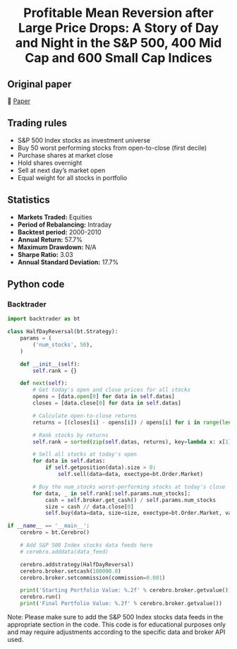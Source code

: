 <div align="center">
  <h1>Profitable Mean Reversion after Large Price Drops: A Story of Day and Night in the S&P 500, 400 Mid Cap and 600 Small Cap Indices</h1>
</div>

## Original paper

📕 [Paper](https://papers.ssrn.com/sol3/papers.cfm?abstract_id=2272795)

## Trading rules

- S&P 500 Index stocks as investment universe
- Buy 50 worst performing stocks from open-to-close (first decile)
- Purchase shares at market close
- Hold shares overnight
- Sell at next day’s market open
- Equal weight for all stocks in portfolio

## Statistics

- **Markets Traded:** Equities
- **Period of Rebalancing:** Intraday
- **Backtest period:** 2000-2010
- **Annual Return:** 57.7%
- **Maximum Drawdown:** N/A
- **Sharpe Ratio:** 3.03
- **Annual Standard Deviation:** 17.7%

## Python code

### Backtrader

```python
import backtrader as bt

class HalfDayReversal(bt.Strategy):
    params = (
        ('num_stocks', 50),
    )

    def __init__(self):
        self.rank = {}

    def next(self):
        # Get today's open and close prices for all stocks
        opens = [data.open[0] for data in self.datas]
        closes = [data.close[0] for data in self.datas]

        # Calculate open-to-close returns
        returns = [(closes[i] - opens[i]) / opens[i] for i in range(len(opens))]

        # Rank stocks by returns
        self.rank = sorted(zip(self.datas, returns), key=lambda x: x[1])

        # Sell all stocks at today's open
        for data in self.datas:
            if self.getposition(data).size > 0:
                self.sell(data=data, exectype=bt.Order.Market)

        # Buy the num_stocks worst-performing stocks at today's close
        for data, _ in self.rank[:self.params.num_stocks]:
            cash = self.broker.get_cash() / self.params.num_stocks
            size = cash // data.close[0]
            self.buy(data=data, size=size, exectype=bt.Order.Market, valid=bt.Order.DAY)

if __name__ == '__main__':
    cerebro = bt.Cerebro()

    # Add S&P 500 Index stocks data feeds here
    # cerebro.adddata(data_feed)

    cerebro.addstrategy(HalfDayReversal)
    cerebro.broker.setcash(100000.0)
    cerebro.broker.setcommission(commission=0.001)

    print('Starting Portfolio Value: %.2f' % cerebro.broker.getvalue())
    cerebro.run()
    print('Final Portfolio Value: %.2f' % cerebro.broker.getvalue())
```

Note: Please make sure to add the S&P 500 Index stocks data feeds in the appropriate section in the code. This code is for educational purposes only and may require adjustments according to the specific data and broker API used.